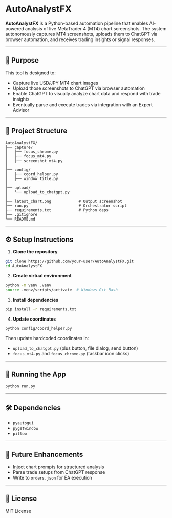 # AutoAnalystFX

**AutoAnalystFX** is a Python-based automation pipeline that enables AI-powered analysis of live MetaTrader 4 (MT4) chart screenshots. The system autonomously captures MT4 screenshots, uploads them to ChatGPT via browser automation, and receives trading insights or signal responses.

---

## 🧠 Purpose

This tool is designed to:
- Capture live USD/JPY MT4 chart images
- Upload those screenshots to ChatGPT via browser automation
- Enable ChatGPT to visually analyze chart data and respond with trade insights
- Eventually parse and execute trades via integration with an Expert Advisor

---

## 📁 Project Structure

```
AutoAnalystFX/
├── capture/
│   ├── focus_chrome.py
│   ├── focus_mt4.py
│   ├── screenshot_mt4.py
│
├── config/
│   ├── coord_helper.py
│   ├── window_title.py
│
├── upload/
│   └── upload_to_chatgpt.py
│
├── latest_chart.png            # Output screenshot
├── run.py                      # Orchestrator script
├── requirements.txt            # Python deps
├── .gitignore
└── README.md
```

---

## ⚙️ Setup Instructions

1. **Clone the repository**

```bash
git clone https://github.com/your-user/AutoAnalystFX.git
cd AutoAnalystFX
```

2. **Create virtual environment**

```bash
python -m venv .venv
source .venv/scripts/activate  # Windows Git Bash
```

3. **Install dependencies**

```bash
pip install -r requirements.txt
```

4. **Update coordinates**
```bash
python config/coord_helper.py
```

Then update hardcoded coordinates in:
- `upload_to_chatgpt.py` (plus button, file dialog, send button)
- `focus_mt4.py` and `focus_chrome.py` (taskbar icon clicks)

---

## 🚀 Running the App

```bash
python run.py
```

---

## 🛠 Dependencies

- `pyautogui`
- `pygetwindow`
- `pillow`

---

## 🧩 Future Enhancements

- Inject chart prompts for structured analysis
- Parse trade setups from ChatGPT response
- Write to `orders.json` for EA execution

---

## 📄 License

MIT License